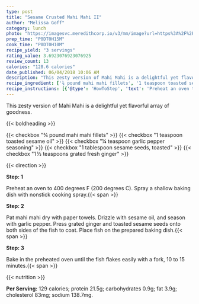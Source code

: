 ```yaml
---
type: post
title: "Sesame Crusted Mahi Mahi II"
author: "Melissa Goff"
category: lunch
photo: "https://imagesvc.meredithcorp.io/v3/mm/image?url=https%3A%2F%2Fimages.media-allrecipes.com%2Fuserphotos%2F404979.jpg"
prep_time: "P0DT0H15M"
cook_time: "P0DT0H10M"
recipe_yield: "3 servings"
rating_value: 3.6923076923076925
review_count: 13
calories: "128.6 calories"
date_published: 06/04/2018 10:06 AM
description: "This zesty version of Mahi Mahi is a delightful yet flavorful array of goodness."
recipe_ingredient: ['¾ pound mahi mahi fillets', '1 teaspoon toasted sesame oil', '¼ teaspoon garlic pepper seasoning', '1 tablespoon sesame seeds, toasted', '1\u2009½ teaspoons grated fresh ginger ']
recipe_instructions: [{'@type': 'HowToStep', 'text': 'Preheat an oven to 400 degrees F (200 degrees C). Spray a shallow baking dish with nonstick cooking spray.\n'}, {'@type': 'HowToStep', 'text': 'Pat mahi mahi dry with paper towels. Drizzle with sesame oil, and season with garlic pepper. Press grated ginger and toasted sesame seeds onto both sides of the fish to coat. Place fish on the prepared baking dish.\n'}, {'@type': 'HowToStep', 'text': 'Bake in the preheated oven until the fish flakes easily with a fork, 10 to 15 minutes.\n'}]
---
```


This zesty version of Mahi Mahi is a delightful yet flavorful array of goodness. 

{{< boldheading >}}

{{< checkbox "¾ pound mahi mahi fillets" >}}
{{< checkbox "1 teaspoon toasted sesame oil" >}}
{{< checkbox "¼ teaspoon garlic pepper seasoning" >}}
{{< checkbox "1 tablespoon sesame seeds, toasted" >}}
{{< checkbox "1 ½ teaspoons grated fresh ginger" >}}


{{< direction >}}

**Step: 1**

Preheat an oven to 400 degrees F (200 degrees C). Spray a shallow baking dish with nonstick cooking spray.{{< span >}}

**Step: 2**

Pat mahi mahi dry with paper towels. Drizzle with sesame oil, and season with garlic pepper. Press grated ginger and toasted sesame seeds onto both sides of the fish to coat. Place fish on the prepared baking dish.{{< span >}}

**Step: 3**

Bake in the preheated oven until the fish flakes easily with a fork, 10 to 15 minutes.{{< span >}}

{{< nutrition >}}

**Per Serving:** 129 calories; protein 21.5g; carbohydrates 0.9g; fat 3.9g; cholesterol 83mg; sodium 138.7mg.